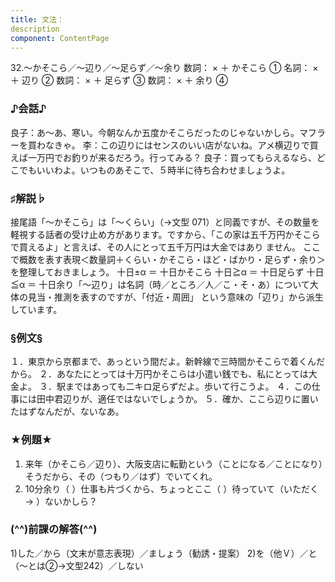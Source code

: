 ```yaml
---
title: 文法：
description
component: ContentPage
---
```



32.～かそこら／～辺り／～足らず／～余り
数詞： × ＋ かそこら ①
名詞： × ＋ 辺り ②
数詞： × ＋ 足らず ③
数詞： × ＋ 余り ④

### ♪会話♪
良子：あ～あ、寒い。今朝なんか五度かそこらだったのじゃないかしら。マフラーを買わなきゃ。
李：この辺りにはセンスのいい店がないね。アメ横辺りで買えば一万円でお釣りが来るだろう。行ってみる？
良子：買ってもらえるなら、どこでもいいわよ。いつものあそこで、５時半に待ち合わせましょうよ。

### ♯解説♭
接尾語「～かそこら」は「～くらい」（→文型 071）と同義ですが、その数量を軽視する話者の受け止め方があります。ですから、「この家は五千万円かそこらで買えるよ」と言えば、その人にとって五千万円は大金ではあり ません。
ここで概数を表す表現＜数量詞＋くらい・かそこら・ほど・ばかり・足らず・余り＞を整理しておきましょう。 十日±α ＝ 十日かそこら 十日≧α ＝ 十日足らず 十日≦α ＝ 十日余り「～辺り」は名詞（時／ところ／人／こ・そ・あ）について大体の見当・推測を表すのですが、「付近・周囲」 という意味の「辺り」から派生しています。

### §例文§
１．東京から京都まで、あっという間だよ。新幹線で三時間かそこらで着くんだから。
２．あなたにとっては十万円かそこらは小遣い銭でも、私にとっては大金よ。
３．駅まではあっても二キロ足らずだよ。歩いて行こうよ。
４．この仕事には田中君辺りが、適任ではないでしょうか。
５．確か、ここら辺りに置いたはずなんだが、ないなあ。

 ### ★例題★
1) 来年（かそこら／辺り）、大阪支店に転勤という（ことになる／ことになり）そうだから、その（つもり／はず）でいてくれ。      
2) 10分余り（ ）仕事も片づくから、ちょっとここ（ ）待っていて（いただく→ ）ないかしら？

### (^^)前課の解答(^^)
1)した／から（文末が意志表現）／ましょう（勧誘・提案）
2)を（他Ｖ）／と（～とは②→文型242）／しない
